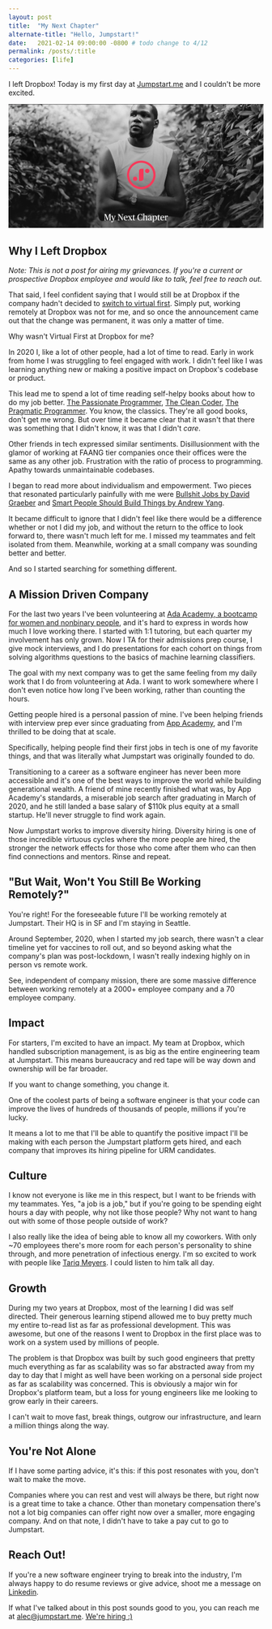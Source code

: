 ```yaml
---
layout: post
title:  "My Next Chapter"
alternate-title: "Hello, Jumpstart!"
date:   2021-02-14 09:00:00 -0800 # todo change to 4/12
permalink: /posts/:title
categories: [life]
---
```

I left Dropbox!
Today is my first day at [Jumpstart.me](https://jumpstart.me) and I couldn't be more excited.

![my_next_chapter](/assets/my_next_chapter/my_next_chapter.png)

## Why I Left Dropbox

*Note: This is not a post for airing my grievances. If you're a current or prospective Dropbox employee and would like to talk, feel free to reach out.*

That said, I feel confident saying that I would still be at Dropbox if the company hadn't decided to [switch to virtual first](https://blog.dropbox.com/topics/company/dropbox-goes-virtual-first).
Simply put, working remotely at Dropbox was not for me, and so once the announcement came out that the change was permanent, it was only a matter of time.

Why wasn't Virtual First at Dropbox for me?

In 2020 I, like a lot of other people, had a lot of time to read.
Early in work from home I was struggling to feel engaged with work. I didn't feel like I was learning anything new or making a positive impact on Dropbox's codebase or product.

This lead me to spend a lot of time reading self-helpy books about how to do my job better. [The Passionate Programmer](https://www.goodreads.com/book/show/6399113-the-passionate-programmer), [The Clean Coder](https://www.goodreads.com/book/show/10284614-the-clean-coder), [The Pragmatic Programmer](https://www.goodreads.com/book/show/4099.The_Pragmatic_Programmer). You know, the classics. They're all good books, don't get me wrong.
But over time it became clear that it wasn't that there was something that I didn't know, it was that I didn't _care_.

Other friends in tech expressed similar sentiments.
Disillusionment with the glamor of working at FAANG tier companies once their offices were the same as any other job. Frustration with the ratio of process to programming. Apathy towards unmaintainable codebases.

I began to read more about individualism and empowerment. Two pieces that resonated particularly painfully with me were [Bullshit Jobs by David Graeber](https://www.strike.coop/bullshit-jobs/) and [Smart People Should Build Things by Andrew Yang](https://www.goodreads.com/book/show/18085527-smart-people-should-build-things).

It became difficult to ignore that I didn't feel like there would be a difference whether or not I did my job, and without the return to the office to look forward to, there wasn't much left for me. I missed my teammates and felt isolated from them. Meanwhile, working at a small company was sounding better and better.

And so I started searching for something different.

## A Mission Driven Company

For the last two years I've been volunteering at [Ada Academy, a bootcamp for women and nonbinary people](https://adadevelopersacademy.org/), and it's hard to express in words how much I love working there.
I started with 1:1 tutoring, but each quarter my involvement has only grown. Now I TA for their admissions prep course, I give mock interviews, and I do presentations for each cohort on things from solving algorithms questions to the basics of machine learning classifiers.

The goal with my next company was to get the same feeling from my daily work that I do from volunteering at Ada. I want to work somewhere where I don't even notice how long I've been working, rather than counting the hours.

<!-- fix the ordering of the next few sentences -->
Getting people hired is a personal passion of mine. I've been helping friends with interview prep ever since graduating from [App Academy](https://www.appacademy.io/), and I'm thrilled to be doing that at scale.

Specifically, helping people find their first jobs in tech is one of my favorite things, and that was literally what Jumpstart was originally founded to do.

Transitioning to a career as a software engineer has never been more accessible and it's one of the best ways to improve the world while building generational wealth.
A friend of mine recently finished what was, by App Academy's standards, a miserable job search after graduating in March of 2020, and he still landed a base salary of $110k plus equity at a small startup. He'll never struggle to find work again.

Now Jumpstart works to improve diversity hiring. Diversity hiring is one of those incredible virtuous cycles where the more people are hired, the stronger the network effects for those who come after them who can then find connections and mentors. Rinse and repeat.

## "But Wait, Won't You Still Be Working Remotely?"

You're right! For the foreseeable future I'll be working remotely at Jumpstart. Their HQ is in SF and I'm staying in Seattle.

Around September, 2020, when I started my job search, there wasn't a clear timeline yet for vaccines to roll out, and so beyond asking what the company's plan was post-lockdown, I wasn't really indexing highly on in person vs remote work.

See, independent of company mission, there are some massive difference between working remotely at a 2000+ employee company and a 70 employee company.

## Impact

For starters, I'm excited to have an impact. My team at Dropbox, which handled subscription management, is as big as the entire engineering team at Jumpstart.
This means bureaucracy and red tape will be way down and ownership will be far broader.

If you want to change something, you change it.

One of the coolest parts of being a software engineer is that your code can improve the lives of hundreds of thousands of people, millions if you're lucky.
<!-- On the flip side, there's something inherently depressing about failing to fulfill that potential. -->

It means a lot to me that I'll be able to quantify the positive impact I'll be making with each person the Jumpstart platform gets hired, and each company that improves its hiring pipeline for URM candidates.

## Culture

I know not everyone is like me in this respect, but I want to be friends with my teammates. Yes, "a job is a job," but if you're going to be spending eight hours a day with people, why not like those people? Why not want to hang out with some of those people outside of work?

I also really like the idea of being able to know all my coworkers.
With only ~70 employees there's more room for each person's personality to shine through, and more penetration of infectious energy.
I'm so excited to work with people like [Tariq Meyers](https://www.linkedin.com/in/tariq-meyers/). I could listen to him talk all day.

## Growth
During my two years at Dropbox, most of the learning I did was self directed. Their generous learning stipend allowed me to buy pretty much my entire to-read list as far as professional development.
This was awesome, but one of the reasons I went to Dropbox in the first place was to work on a system used by millions of people.

The problem is that Dropbox was built by such good engineers that pretty much everything as far as scalability was so far abstracted away from my day to day that I might as well have been working on a personal side project as far as scalability was concerned.
This is obviously a major win for Dropbox's platform team, but a loss for young engineers like me looking to grow early in their careers.

I can't wait to move fast, break things, outgrow our infrastructure, and learn a million things along the way.

## You're Not Alone

If I have some parting advice, it's this: if this post resonates with you, don't wait to make the move.

Companies where you can rest and vest will always be there, but right now is a great time to take a chance.
Other than monetary compensation there's not a lot big companies can offer right now over a smaller, more engaging company. And on that note, I didn't have to take a pay cut to go to Jumpstart.

<!-- markdownlint-disable MD026 -->
## Reach Out!
<!-- markdownlint-enable MD026 -->

<!-- markdown-link-check-disable -->
If you're a new software engineer trying to break into the industry, I'm always happy to do resume reviews or give advice, shoot me a message on [Linkedin](https://linkedin.com/in/ayyjohn/).
<!-- markdown-link-check-enable -->

If what I've talked about in this post sounds good to you, you can reach me at [alec@jumpstart.me](mailto:alec@jumpstart.me). [We're hiring :)](https://jumpstart.me/team)
